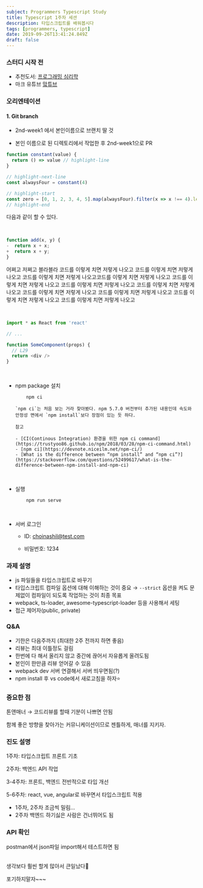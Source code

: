 ```yaml
---
subject: Programmers Typescript Study
title: Typescript 1주차 세션
description: 타입스크립트를 배워봅시다
tags: [programmers, typescript]
date: 2019-09-26T13:41:24.849Z
draft: false
---
```


### 스터디 시작 전

- 추천도서: [프로그래밍 심리학](http://www.kyobobook.co.kr/product/detailViewKor.laf?ejkGb=KOR&mallGb=KOR&barcode=9788966260980&orderClick=LAG&Kc=)
- 마크 유튜브 [맠튜브](https://www.youtube.com/user/2woongjae)
  <br>

### 오리엔테이션

#### 1. Git branch

- 2nd-week1 에서 본인이름으로 브랜치 딸 것

- 본인 이름으로 된 디렉토리에서 작업한 후 2nd-week1으로 PR

  <!-- <br> -->

```js
function constant(value) {
  return () => value // highlight-line
}

// highlight-next-line
const alwaysFour = constant(4)

// highlight-start
const zero = [0, 1, 2, 3, 4, 5].map(alwaysFour).filter(x => x !== 4).length
// highlight-end
```

다음과 같이 할 수 있다.

<br>

```ts {diff}
function add(x, y) {
-  return x + x;
+  return x + y;
}
```

어쩌고 저쩌고 블라블라
코드를 이렇게 치면 저렇게 나오고 코드를 이렇게 치면 저렇게 나오고 코드를 이렇게 치면 저렇게 나오고코드를 이렇게 치면 저렇게 나오고 코드를 이렇게 치면 저렇게 나오고 코드를 이렇게 치면 저렇게 나오고 코드를 이렇게 치면 저렇게 나오고 코드를 이렇게 치면 저렇게 나오고 코드를 이렇게 치면 저렇게 나오고 코드를 이렇게 치면 저렇게 나오고 코드를 이렇게 치면 저렇게 나오고

<br>

```ts {numberLines}
import * as React from 'react'

// ...

function SomeComponent(props) {
  // L29
  return <div />
}
```

<br>

- npm package 설치

          npm ci

      `npm ci`는 처음 보는 거라 찾아봤다. npm 5.7.0 버전부터 추가된 내용인데 속도와 안정성 면에서 `npm install`보다 장점이 있는 듯 하다.

      참고

      - [CI(Continous Integration) 환경을 위한 npm ci command](https://trustyoo86.github.io/npm/2018/03/28/npm-ci-command.html)
      - [npm ci](https://devnote.niceilm.net/npm-ci/)
      - [What is the difference between “npm install” and “npm ci”?](https://stackoverflow.com/questions/52499617/what-is-the-difference-between-npm-install-and-npm-ci)

  <br>

- 실행

          npm run serve

  <br>

- 서버 로그인

  - ID: choinashil@test.com

  - 비밀번호: 1234

### 과제 설명

- js 파일들을 타입스크립트로 바꾸기
- 타입스크립트 컴파일 옵션에 대해 이해하는 것이 중요 → `--strict` 옵션을 켜도 문제없이 컴파일이 되도록 작업하는 것이 최종 목표
- webpack, ts-loader, awesome-typescript-loader 등을 사용해서 세팅
- 접근 제어자(public, private)

### Q&A

- 기한은 다음주까지 (최대한 2주 전까지 하면 좋음)
- 리뷰는 최대 이틀정도 걸림
- 한번에 다 해서 올리지 않고 중간에 끊어서 자유롭게 올려도됨
- 본인이 한만큼 리뷰 얻어갈 수 있음
- webpack dev 서버 연결해서 서버 띄우면됨(?)
- npm install 후 vs code에서 새로고침을 하자⭐️

### 중요한 점

톤앤매너 → 코드리뷰를 할때 기분이 나쁘면 안됨

함께 좋은 방향을 찾아가는 커뮤니케이션이므로 젠틀하게, 매너를 지키자.

### 진도 설명

1주차: 타입스크립트 프론트 기초

2주차: 백엔드 API 작업

3-4주차: 프론트, 백엔드 전반적으로 타입 개선

5-6주차: react, vue, angular로 바꾸면서 타입스크립트 적용

- 1주차, 2주차 조금씩 밀림...
- 2주차 백엔드 하기싫은 사람은 건너뛰어도 됨

### API 확인

postman에서 json파일 import해서 테스트하면 됨

<br>
생각보다 훨씬 할게 많아서 큰일났다🤭

포기하지말자~~~

```

```
